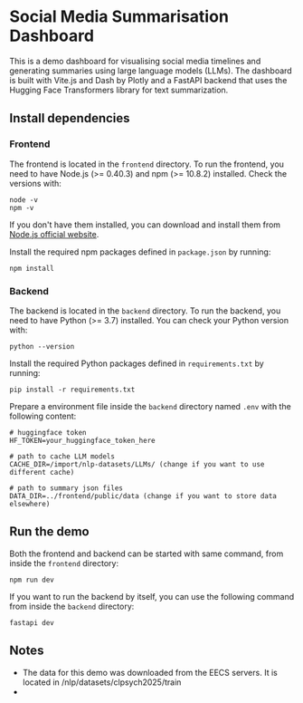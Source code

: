 <!-- @format -->

# Social Media Summarisation Dashboard

This is a demo dashboard for visualising social media timelines and generating summaries using large language models (LLMs). The dashboard is built with Vite.js and Dash by Plotly and a FastAPI backend that uses the Hugging Face Transformers library for text summarization.

## Install dependencies

### Frontend

The frontend is located in the `frontend` directory. To run the frontend, you need to have Node.js (>= 0.40.3) and npm (>= 10.8.2) installed. Check the versions with:

```
node -v
npm -v
```

If you don't have them installed, you can download and install them from [Node.js official website](https://nodejs.org/).

Install the required npm packages defined in `package.json` by running:

```
npm install
```

### Backend

The backend is located in the `backend` directory. To run the backend, you need to have Python (>= 3.7) installed. You can check your Python version with:

```
python --version
```

Install the required Python packages defined in `requirements.txt` by running:

```
pip install -r requirements.txt
```

Prepare a environment file inside the `backend` directory named `.env` with the following content:

```
# huggingface token
HF_TOKEN=your_huggingface_token_here

# path to cache LLM models
CACHE_DIR=/import/nlp-datasets/LLMs/ (change if you want to use different cache)

# path to summary json files
DATA_DIR=../frontend/public/data (change if you want to store data elsewhere)
```

## Run the demo

Both the frontend and backend can be started with same command, from inside the `frontend` directory:

```
npm run dev
```

If you want to run the backend by itself, you can use the following command from inside the `backend` directory:

```
fastapi dev

```

## Notes

- The data for this demo was downloaded from the EECS servers. It is located in /nlp/datasets/clpsych2025/train
-
